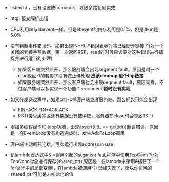 - listen fd ，没有设置成nonblock，导致多路复用实效
- http, 报文解析出错
- CPU利用率与libevent一样，但是libevent的内存利用是0.1%，但是JNet是5.0%
- 没有判断事件错误码，如果出现IN+HUP错误表示对端已经断开链接了(对一个关闭的套接字写数据，第一次返回RST，read的时候应该要对这种错误进行捕捉并进行适当的处理)
    - 如果客户端突然断开，那么服务端会出现segment fault，原因是对一个read返回-1的套接字没有做正确处理 **应该cleanup 这个tcp链接**
    - 如果服务端突然断开，那么客户端也会出现segment fault，原因同样，不过客户端可以多实现一个功能：reconnect **暂时没有实现** 
- 如果在发送过程中，如果crtl+c掉客户端或者服务端，那么抓包可能会出现
    - FIN+ACK FIN+ACK ACK
    - RST(接受缓冲区还有数据没有被读取，服务器在close时会导致RST)

- 增加多线程操作IO loop功能，出现assert(tid_ == gettid())断言错误，原因是：在EventLoop没有构造完成时，发生AddToLoop调用
- 客户端主动断开连接，再次运行出现address in use

- 记lambda表达式中& =误用引起的segment faul,程序中使用TcpConnPtr对TcpConn对象进行保存(shared_ptr)
原因是：在lambda中采用&捕获了一个for循环中的局部变量i，在lambda被调用时i
已经失效了，所以你访问的shared_ptr可能是未初始化的值
